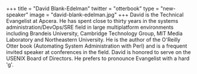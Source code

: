+++
title = "David Blank-Edelman"
twitter = "otterbook"
type = "new-speaker"
image = "david-blank-edelman.jpg"
+++
David is the Technical Evangelist at Apcera. He has spent close to thirty years in the systems administration/DevOps/SRE field in large multiplatform environments including Brandeis University, Cambridge Technology Group, MIT Media Laboratory and Northeastern University. He is the author of the O'Reilly Otter book (Automating System Administration with Perl) and is a frequent invited speaker at conferences in the field. David is honored to serve on the USENIX Board of Directors. He prefers to pronounce Evangelist with a hard 'g'.